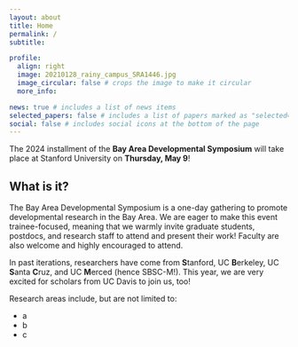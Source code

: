 ```yaml
---
layout: about
title: Home
permalink: /
subtitle: 

profile:
  align: right
  image: 20210128_rainy_campus_SRA1446.jpg
  image_circular: false # crops the image to make it circular
  more_info: 

news: true # includes a list of news items
selected_papers: false # includes a list of papers marked as "selected={true}"
social: false # includes social icons at the bottom of the page
---
```


The 2024 installment of the <b>Bay Area Developmental Symposium</b> will take place at Stanford University on <b>Thursday, May 9</b>!

<h2>What is it?</h2>

The Bay Area Developmental Symposium is a one-day gathering to promote developmental research in the Bay Area. We are eager to make this event trainee-focused, meaning that we warmly invite graduate students, postdocs, and research staff to attend and present their work! Faculty are also welcome and highly encouraged to attend.

In past iterations, researchers have come from <b>S</b>tanford, UC <b>B</b>erkeley, UC <b>S</b>anta <b>C</b>ruz, and UC <b>M</b>erced (hence SBSC-M!). This year, we are very excited for scholars from UC Davis to join us, too!

Research areas include, but are not limited to:
<ul>
  <li>a</li>
  <li>b</li>
  <li>c</li>
</ul>